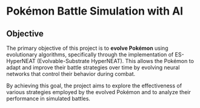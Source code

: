 # Pokémon Battle Simulation with AI

## Objective

The primary objective of this project is to **evolve Pokémon** using evolutionary algorithms, specifically through the implementation of ES-HyperNEAT (Evolvable-Substrate HyperNEAT). This allows the Pokémon to adapt and improve their battle strategies over time by evolving neural networks that control their behavior during combat.

By achieving this goal, the project aims to explore the effectiveness of various strategies employed by the evolved Pokémon and to analyze their performance in simulated battles.
